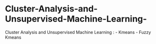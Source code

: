 # Cluster-Analysis-and-Unsupervised-Machine-Learning-
Cluster Analysis and Unsupervised Machine Learning :
	- Kmeans
	- Fuzzy Kmeans

